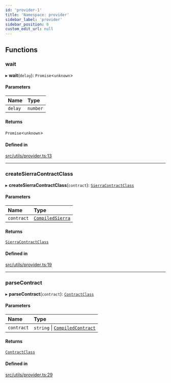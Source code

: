 ```yaml
---
id: 'provider-1'
title: 'Namespace: provider'
sidebar_label: 'provider'
sidebar_position: 0
custom_edit_url: null
---
```


## Functions

### wait

▸ **wait**(`delay`): `Promise`<`unknown`\>

#### Parameters

| Name    | Type     |
| :------ | :------- |
| `delay` | `number` |

#### Returns

`Promise`<`unknown`\>

#### Defined in

[src/utils/provider.ts:13](https://github.com/starknet-io/starknet.js/blob/v5.14.1/src/utils/provider.ts#L13)

---

### createSierraContractClass

▸ **createSierraContractClass**(`contract`): [`SierraContractClass`](types.md#sierracontractclass)

#### Parameters

| Name       | Type                                        |
| :--------- | :------------------------------------------ |
| `contract` | [`CompiledSierra`](types.md#compiledsierra) |

#### Returns

[`SierraContractClass`](types.md#sierracontractclass)

#### Defined in

[src/utils/provider.ts:19](https://github.com/starknet-io/starknet.js/blob/v5.14.1/src/utils/provider.ts#L19)

---

### parseContract

▸ **parseContract**(`contract`): [`ContractClass`](types.md#contractclass)

#### Parameters

| Name       | Type                                                        |
| :--------- | :---------------------------------------------------------- |
| `contract` | `string` \| [`CompiledContract`](types.md#compiledcontract) |

#### Returns

[`ContractClass`](types.md#contractclass)

#### Defined in

[src/utils/provider.ts:29](https://github.com/starknet-io/starknet.js/blob/v5.14.1/src/utils/provider.ts#L29)
